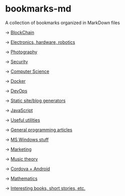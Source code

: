 bookmarks-md
============

A collection of bookmarks organized in MarkDown files

-> [BlockChain](blockchain/)

-> [Electronics, hardware, robotics](electronics-hardware-robotics/)

-> [Photography](photography/)

-> [Security](security/)

-> [Computer Science](computer-science/)

-> [Docker](docker/)

-> [DevOps](devops/)

-> [Static site/blog generators](static-site-blog-generators/)

-> [JavaScript](javascript/)

-> [Useful utilities](useful-utilities/)

-> [General programming articles](general-programming-articles/)

-> [MS Windows stuff](ms-windows-stuff/)

-> [Marketing](marketing/)

-> [Music theory](music-theory/)

-> [Cordova + Android](android/cordova.md)

-> [Mathematics](mathematics/)

-> [Interesting books, short stories, etc.](interesting-books-short-stories-etc/)
